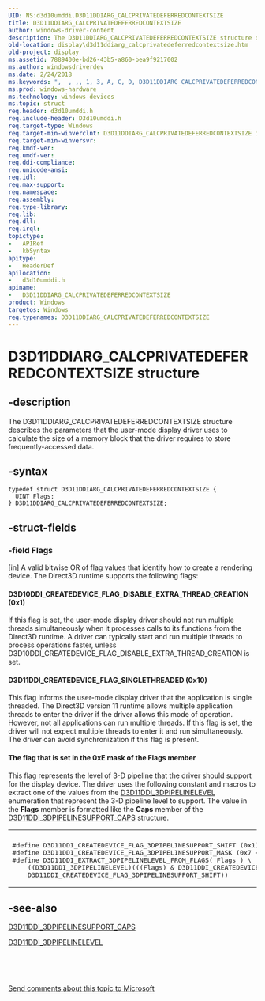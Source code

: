 ```yaml
---
UID: NS:d3d10umddi.D3D11DDIARG_CALCPRIVATEDEFERREDCONTEXTSIZE
title: D3D11DDIARG_CALCPRIVATEDEFERREDCONTEXTSIZE
author: windows-driver-content
description: The D3D11DDIARG_CALCPRIVATEDEFERREDCONTEXTSIZE structure describes the parameters that the user-mode display driver uses to calculate the size of a memory block that the driver requires to store frequently-accessed data.
old-location: display\d3d11ddiarg_calcprivatedeferredcontextsize.htm
old-project: display
ms.assetid: 7889400e-bd26-43b5-a860-bea9f9217002
ms.author: windowsdriverdev
ms.date: 2/24/2018
ms.keywords: ",  , ,, 1, 3, A, C, D, D3D11DDIARG_CALCPRIVATEDEFERREDCONTEXTSIZE, D3D11DDIARG_CALCPRIVATEDEFERREDCONTEXTSIZE structure [Display Devices], E, F, G, I, L, N, O, P, R, S, T, UMDisplayDriver_Dx11param_Structs_eca4d605-7188-46b1-b429-04094a9f7db6.xml, V, X, Z, _, d3d10umddi/D3D11DDIARG_CALCPRIVATEDEFERREDCONTEXTSIZE, display.d3d11ddiarg_calcprivatedeferredcontextsize"
ms.prod: windows-hardware
ms.technology: windows-devices
ms.topic: struct
req.header: d3d10umddi.h
req.include-header: D3d10umddi.h
req.target-type: Windows
req.target-min-winverclnt: D3D11DDIARG_CALCPRIVATEDEFERREDCONTEXTSIZE is supported beginning with the Windows 7 operating system.
req.target-min-winversvr: 
req.kmdf-ver: 
req.umdf-ver: 
req.ddi-compliance: 
req.unicode-ansi: 
req.idl: 
req.max-support: 
req.namespace: 
req.assembly: 
req.type-library: 
req.lib: 
req.dll: 
req.irql: 
topictype:
-	APIRef
-	kbSyntax
apitype:
-	HeaderDef
apilocation:
-	d3d10umddi.h
apiname:
-	D3D11DDIARG_CALCPRIVATEDEFERREDCONTEXTSIZE
product: Windows
targetos: Windows
req.typenames: D3D11DDIARG_CALCPRIVATEDEFERREDCONTEXTSIZE
---
```


# D3D11DDIARG_CALCPRIVATEDEFERREDCONTEXTSIZE structure


## -description


The D3D11DDIARG_CALCPRIVATEDEFERREDCONTEXTSIZE structure describes the parameters that the user-mode display driver uses to calculate the size of a memory block that the driver requires to store frequently-accessed data. 


## -syntax


````
typedef struct D3D11DDIARG_CALCPRIVATEDEFERREDCONTEXTSIZE {
  UINT Flags;
} D3D11DDIARG_CALCPRIVATEDEFERREDCONTEXTSIZE;
````


## -struct-fields




### -field Flags

[in] A valid bitwise OR of flag values that identify how to create a rendering device. The Direct3D runtime supports the following flags:  





#### D3D10DDI_CREATEDEVICE_FLAG_DISABLE_EXTRA_THREAD_CREATION (0x1)

If this flag is set, the user-mode display driver should not run multiple threads simultaneously when it processes calls to its functions from the Direct3D runtime. A driver can typically start and run multiple threads to process operations faster, unless D3D10DDI_CREATEDEVICE_FLAG_DISABLE_EXTRA_THREAD_CREATION is set.



#### D3D11DDI_CREATEDEVICE_FLAG_SINGLETHREADED (0x10)

This flag informs the user-mode display driver that the application is single threaded. The Direct3D version 11 runtime allows multiple application threads to enter the driver if the driver allows this mode of operation. However, not all applications can run multiple threads. If this flag is set, the driver will not expect multiple threads to enter it and run simultaneously. The driver can avoid synchronization if this flag is present.



#### The flag that is set in the 0xE mask of the Flags member

This flag represents the level of 3-D pipeline that the driver should support for the display device. The driver uses the following constant and macros to extract one of the values from the <a href="..\d3d10umddi\ne-d3d10umddi-d3d11ddi_3dpipelinelevel.md">D3D11DDI_3DPIPELINELEVEL</a> enumeration that represent the 3-D pipeline level to support. The value in the <b>Flags</b> member is formatted like the <b>Caps</b> member of the <a href="..\d3d10umddi\ns-d3d10umddi-d3d11ddi_3dpipelinesupport_caps.md">D3D11DDI_3DPIPELINESUPPORT_CAPS</a> structure.

<div class="code"><span codelanguage=""><table>
<tr>
<th></th>
</tr>
<tr>
<td>
<pre>#define D3D11DDI_CREATEDEVICE_FLAG_3DPIPELINESUPPORT_SHIFT (0x1)
#define D3D11DDI_CREATEDEVICE_FLAG_3DPIPELINESUPPORT_MASK (0x7 &lt;&lt; D3D11DDI_CREATEDEVICE_FLAG_3DPIPELINESUPPORT_SHIFT)
#define D3D11DDI_EXTRACT_3DPIPELINELEVEL_FROM_FLAGS( Flags ) \
    ((D3D11DDI_3DPIPELINELEVEL)(((Flags) &amp; D3D11DDI_CREATEDEVICE_FLAG_3DPIPELINESUPPORT_MASK) &gt;&gt; \
    D3D11DDI_CREATEDEVICE_FLAG_3DPIPELINESUPPORT_SHIFT))</pre>
</td>
</tr>
</table></span></div>

## -see-also

<a href="..\d3d10umddi\ns-d3d10umddi-d3d11ddi_3dpipelinesupport_caps.md">D3D11DDI_3DPIPELINESUPPORT_CAPS</a>



<a href="..\d3d10umddi\ne-d3d10umddi-d3d11ddi_3dpipelinelevel.md">D3D11DDI_3DPIPELINELEVEL</a>



 

 

<a href="mailto:wsddocfb@microsoft.com?subject=Documentation%20feedback [display\display]:%20D3D11DDIARG_CALCPRIVATEDEFERREDCONTEXTSIZE structure%20 RELEASE:%20(2/24/2018)&amp;body=%0A%0APRIVACY STATEMENT%0A%0AWe use your feedback to improve the documentation. We don't use your email address for any other purpose, and we'll remove your email address from our system after the issue that you're reporting is fixed. While we're working to fix this issue, we might send you an email message to ask for more info. Later, we might also send you an email message to let you know that we've addressed your feedback.%0A%0AFor more info about Microsoft's privacy policy, see http://privacy.microsoft.com/en-us/default.aspx." title="Send comments about this topic to Microsoft">Send comments about this topic to Microsoft</a>

